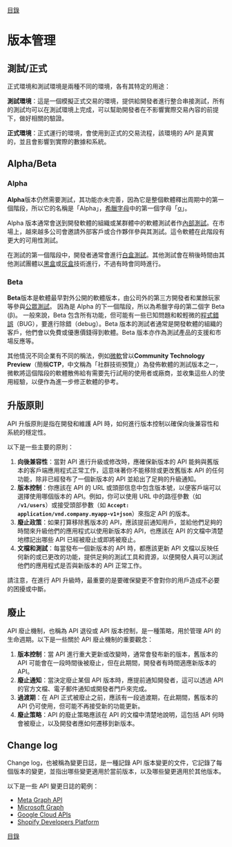 [目錄](README.md "目錄")

# 版本管理

## 測試/正式

正式環境和測試環境是兩種不同的環境，各有其特定的用途：

**測試環境**：這是一個模擬正式交易的環境，提供給開發者進行整合串接測試，所有的測試均可以在測試環境上完成，可以幫助開發者在不影響實際交易內容的前提下，做好相關的驗證。

**正式環境**：正式運行的環境，會使用到正式的交易流程，該環境的 API 是真實的，並且會影響到實際的數據和系統。

## Alpha/Beta

### **Alpha**

**Alpha**版本仍然需要測試，其功能亦未完善，因為它是整個軟體釋出周期中的第一個階段，所以它的名稱是「Alpha」，[希臘字母](https://zh.wikipedia.org/wiki/%E5%B8%8C%E8%87%98%E5%AD%97%E6%AF%8D)中的第一個字母「[α](https://zh.wikipedia.org/wiki/%CE%91)」。

Alpha 版本通常會送到開發軟體的組織或某群體中的軟體測試者作[內部測試](https://zh.wikipedia.org/wiki/%E5%B0%81%E6%B8%AC)。在市場上，越來越多公司會邀請外部客戶或合作夥伴參與其測試。這令軟體在此階段有更大的可用性測試。

在測試的第一個階段中，開發者通常會進行[白盒測試](https://zh.wikipedia.org/wiki/%E7%99%BD%E7%9B%92%E6%B5%8B%E8%AF%95)。其他測試會在稍後時間由其他測試團體以[黑盒](https://zh.wikipedia.org/wiki/%E9%BB%91%E7%9B%92%E6%B8%AC%E8%A9%A6)或[灰盒](https://zh.wikipedia.org/wiki/%E7%81%B0%E7%9B%92%E6%B8%AC%E8%A9%A6)技術進行，不過有時會同時進行。

### **Beta**

**Beta**版本是軟體最早對外公開的軟體版本，由公司外的第三方開發者和業餘玩家等參與[公眾測試](https://zh.wikipedia.org/wiki/%E5%85%AC%E6%B8%AC)。 因為是 Alpha 的下一個階段，所以為希臘字母的第二個字 Beta (β)。 一般來說，Beta 包含所有功能，但可能有一些已知問題和較輕微的[程式錯誤](https://zh.wikipedia.org/wiki/%E7%A8%8B%E5%BA%8F%E9%94%99%E8%AF%AF)（BUG），要進行除錯（debug）。Beta 版本的測試者通常是開發軟體的組織的客戶，他們會以免費或優惠價錢得到軟體。Beta 版本亦作為測試產品的支援和市場反應等。

其他情況不同企業有不同的稱法，例如[微軟](https://zh.wikipedia.org/wiki/%E5%BE%AE%E8%BB%9F)曾以**Community Technology Preview**（簡稱**CTP**，中文稱為「社群技術預覽」）為發佈軟體的測試版本之一，微軟將這個階段的軟體散佈給有需要先行試用的使用者或廠商，並收集這些人的使用經驗，以便作為進一步修正軟體的參考。

## 升版原則

API 升版原則是指在開發和維護 API 時，如何進行版本控制以確保向後兼容性和系統的穩定性。

以下是一些主要的原則：

1. **向後兼容性**：當對 API 進行升級或修改時，應確保新版本的 API 能夠與舊版本的客戶端應用程式正常工作，這意味著你不能移除或更改舊版本 API 的任何功能，除非已經發布了一個新版本的 API 並給出了足夠的升級通知。
2. **版本控制**：你應該在 API 的 URL 或頭部信息中包含版本號，以便客戶端可以選擇使用哪個版本的 API。例如，你可以使用 URL 中的路徑參數（如 **`/v1/users`**）或接受頭部參數（如 **`Accept: application/vnd.company.myapp-v1+json`**）來指定 API 的版本。
3. **廢止政策**：如果打算移除舊版本的 API，應該提前通知用戶，並給他們足夠的時間來升級他們的應用程式以使用新版本的 API，也應該在 API 的文檔中清楚地標記出哪些 API 已經被廢止或即將被廢止。
4. **文檔和測試**：每當發布一個新版本的 API 時，都應該更新 API 文檔以反映任何新的或已更改的功能，提供足夠的測試工具和資源，以便開發人員可以測試他們的應用程式是否與新版本的 API 正常工作。

請注意，在進行 API 升級時，最重要的是要確保變更不會對你的用戶造成不必要的困擾或中斷。

## 廢止

API 廢止機制，也稱為 API 退役或 API 版本控制，是一種策略，用於管理 API 的生命週期。以下是一些關於 API 廢止機制的重要觀念：

1. **版本控制**：當 API 進行重大更新或改變時，通常會發布新的版本，舊版本的 API 可能會在一段時間後被廢止，但在此期間，開發者有時間適應新版本的 API。
2. **廢止通知**：當決定廢止某個 API 版本時，應提前通知開發者，這可以透過 API 的官方文檔、電子郵件通知或開發者門戶來完成。
3. **過渡期**：在 API 正式被廢止之前，應該有一段過渡期，在此期間，舊版本的 API 仍可使用，但可能不再接受新的功能更新。
4. **廢止策略**：API 的廢止策略應該在 API 的文檔中清楚地說明，這包括 API 何時會被廢止，以及開發者應如何遷移到新版本。

## Change log

Change log，也被稱為變更日誌，是一種記錄 API 版本變更的文件，它記錄了每個版本的變更，並指出哪些變更適用於當前版本，以及哪些變更適用於其他版本。

以下是一些 API 變更日誌的範例：

- [Meta Graph API](https://developers.facebook.com/docs/graph-api/changelog/)
- [Microsoft Graph](https://developer.microsoft.com/en-us/graph/changelog)
- [Google Cloud APIs](https://cloud.google.com/apis/design/changelog)
- [Shopify Developers Platform](https://shopify.dev/docs/api/release-notes)

[目錄](README.md "目錄")
